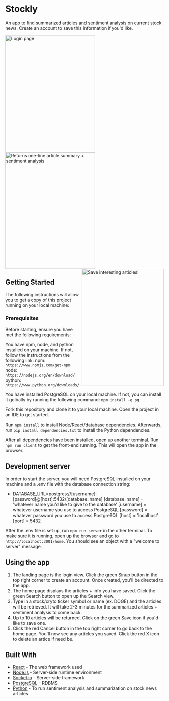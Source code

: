 # Stockly
An app to find summarized articles and sentiment analysis on current stock news. Create an account to save this information if you'd like.  

<img align="left" title="Login page" src="https://stockly7.s3.amazonaws.com/login.JPG" height="370" width="285">&nbsp;&nbsp;<img align="center" margin-left="10px" title="Returns one-line article summary + sentiment analysis" src="https://stockly7.s3.amazonaws.com/returned+articles.JPG" height="370" width="285"><img align="right" title="Save interesting articles!" src="https://stockly7.s3.amazonaws.com/savedarticles.JPG" height="370" width="260">

## Getting Started
The following instructions will allow you to get a copy of this project running on your local machine:

### Prerequisites
Before starting, ensure you have met the following requirements:

You have npm, node, and python installed on your machine. If not, follow the instructions from the following link:
npm: `https://www.npmjs.com/get-npm`
node: `https://nodejs.org/en/download/`
python: `https://www.python.org/downloads/`

You have installed PostgreSQL on your local machine. If not, you can install it golbally by running the following command:
`npm install -g pg`

Fork this repository and clone it to your local machine. Open the project in an IDE to get started.

Run `npm install` to install Node/React/database dependencies. Afterwards, run `pip install dependencies.txt` to install the Python dependencies.

After all dependencies have been installed, open up another terminal. Run `npm run client` to get the front-end running. This will open the app in the browser.

## Development server
In order to start the server, you will need PostgreSQL installed on your machine and a .env file with the database connection string:

+ DATABASE_URL=postgres://[username]:[password]@[host]:5432/[database_name]
[database_name] = 'whatever name you'd like to give to the database'
[username] = whatever username you use to access PostgreSQL
[password] = whatever password you use to access PostgreSQL
[host] = 'localhost'
[port] = 5432

After the .env file is set up, run `npm run server` in the other terminal. To make sure it is running, open up the browser and go to `http://localhost:3001/home`. You should see an object with a "welcome to server" message.

## Using the app
1. The landing page is the login view. Click the green Sinup button in the top right corner to create an account. Once created, you'll be directed to the app.
2. The home page displays the articles + info you have saved. Click the green Search button to open up the Search view.
3. Type in a stock/cryto ticker symbol or name (ex. DOGE) and the articles will be retrieved. It will take 2-3 minutes for the summarized articles + sentiment analysis to come back.
4. Up to 10 articles will be returned. Click on the green Save icon if you'd like to save one.
5. Click the red Cancel button in the top right corner to go back to the home page. You'll now see any articles you saved. Click the red X icon to delete an artice if need be.

## Built With

* [React](https://reactjs.org/docs/create-a-new-react-app.html) - The web framework used
* [Node.js](https://nodejs.org/en/docs/) - Server-side runtime environment
* [Socket.io](https://expressjs.com/en/api.html) - Server-side framework 
* [PostgreSQL](https://expressjs.com/en/api.html) - RDBMS
* [Python](https://www.python.org/) - To run sentiment analysis and summarization on stock news articles
